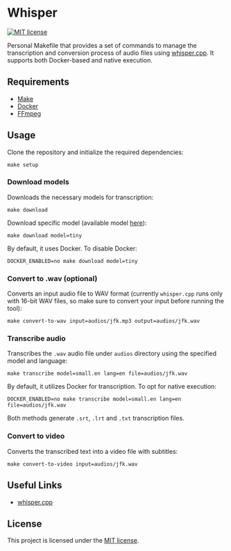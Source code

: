 # Whisper

[![MIT license](https://img.shields.io/badge/License-MIT-blue.svg)](https://lbesson.mit-license.org/)

Personal Makefile that provides a set of commands to manage the transcription and conversion process of audio files using [whisper.cpp](https://github.com/ggerganov/whisper.cpp). It supports both Docker-based and native execution.

## Requirements

- [Make](https://www.gnu.org/software/make/)
- [Docker](https://docs.docker.com/get-docker/)
- [FFmpeg](https://www.ffmpeg.org/download.html)

## Usage

Clone the repository and initialize the required dependencies:

```shell
make setup
```

### Download models

Downloads the necessary models for transcription:

```shell
make download
```

Download specific model (available model [here](https://github.com/ggerganov/whisper.cpp/tree/master/models#available-models)):

```shell
make download model=tiny
```

By default, it uses Docker. To disable Docker:

```shell
DOCKER_ENABLED=no make download model=tiny
```

### Convert to .wav (optional)

Converts an input audio file to WAV format (currently `whisper.cpp` runs only with 16-bit WAV files, so make sure to convert your input before running the tool):

```shell
make convert-to-wav input=audios/jfk.mp3 output=audios/jfk.wav
```

### Transcribe audio

Transcribes the `.wav` audio file under `audios` directory using the specified model and language:

```shell
make transcribe model=small.en lang=en file=audios/jfk.wav
```

By default, it utilizes Docker for transcription. To opt for native execution:

```shell
DOCKER_ENABLED=no make transcribe model=small.en lang=en file=audios/jfk.wav
```

Both methods generate `.srt`, `.lrt` and `.txt` transcription files.

### Convert to video

Converts the transcribed text into a video file with subtitles:

```shell
make convert-to-video input=audios/jfk.wav
```

## Useful Links

- [whisper.cpp](https://github.com/ggerganov/whisper.cpp)

## License

This project is licensed under the [MIT license](LICENSE).
